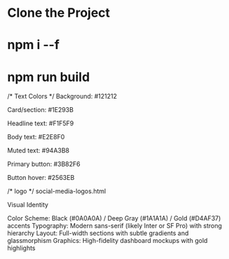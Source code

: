  # Clone the Project 

 <!--  npm i --f   -->
 # npm i --f 

 <!-- Build project  -->

 # npm run build 


 <!-- text  -->
 /* Text Colors */
Background: #121212

Card/section: #1E293B

Headline text: #F1F5F9

Body text: #E2E8F0

Muted text: #94A3B8

Primary button: #3B82F6

Button hover: #2563EB

 /* logo */
social-media-logos.html


Visual Identity

Color Scheme: Black (#0A0A0A) / Deep Gray (#1A1A1A) / Gold (#D4AF37) accents
Typography: Modern sans-serif (likely Inter or SF Pro) with strong hierarchy
Layout: Full-width sections with subtle gradients and glassmorphism
Graphics: High-fidelity dashboard mockups with gold highlights












































































































































































































































































































































































































































































































































































